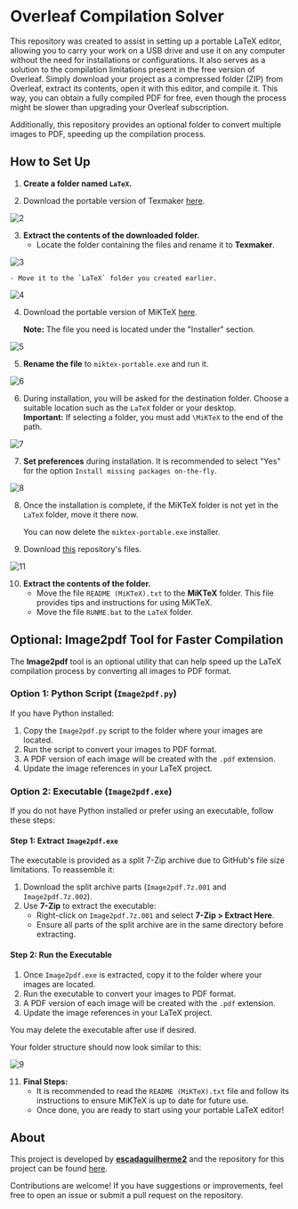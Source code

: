 # Overleaf Compilation Solver

This repository was created to assist in setting up a portable LaTeX editor, allowing you to carry your work on a USB drive and use it on any computer without the need for installations or configurations. It also serves as a solution to the compilation limitations present in the free version of Overleaf. Simply download your project as a compressed folder (ZIP) from Overleaf, extract its contents, open it with this editor, and compile it. This way, you can obtain a fully compiled PDF for free, even though the process might be slower than upgrading your Overleaf subscription.

Additionally, this repository provides an optional folder to convert multiple images to PDF, speeding up the compilation process.

## How to Set Up

1. **Create a folder named `LaTeX`.**

2. Download the portable version of Texmaker [here](https://www.xm1math.net/texmaker/download.html).

![2](https://github.com/user-attachments/assets/6d7c30d6-9de2-41f8-8689-4d8b78157c93)

3. **Extract the contents of the downloaded folder.**
    - Locate the folder containing the files and rename it to **Texmaker**.

![3](https://github.com/user-attachments/assets/16f76fdf-a839-45e0-8e18-5b6d7f803a7e)

    - Move it to the `LaTeX` folder you created earlier.

![4](https://github.com/user-attachments/assets/db98e01e-3d1e-4110-9cd7-bf0c621fc850)


4. Download the portable version of MiKTeX [here](https://miktex.org/download).

    **Note:** The file you need is located under the "Installer" section.

![5](https://github.com/user-attachments/assets/c11e487a-1c3e-405a-a2bc-2375c3be0e4a)

5. **Rename the file** to `miktex-portable.exe` and run it.

![6](https://github.com/user-attachments/assets/9c2433a7-d1b5-4c16-a429-c44c9f70117c)

6. During installation, you will be asked for the destination folder. Choose a suitable location such as the `LaTeX` folder or your desktop.  
    **Important:** If selecting a folder, you must add `\MiKTeX` to the end of the path.
    
![7](https://github.com/user-attachments/assets/2bb05192-9cf8-45e4-97c6-ab44d8edc7eb)

7. **Set preferences** during installation. It is recommended to select "Yes" for the option `Install missing packages on-the-fly`.

![8](https://github.com/user-attachments/assets/500afc98-73bc-4c89-b03b-4ddfa08f4fd9)

8. Once the installation is complete, if the MiKTeX folder is not yet in the `LaTeX` folder, move it there now.

    You can now delete the `miktex-portable.exe` installer.

9. Download [this](https://github.com/escadaguilherme2/Overleaf_Compilation_Solver/releases) repository's files.

![11](https://github.com/user-attachments/assets/42efde8c-c725-4e13-aacd-5f5a3c3c9a39)

10. **Extract the contents of the folder.**
    - Move the file `README (MiKTeX).txt` to the **MiKTeX** folder. This file provides tips and instructions for using MiKTeX.
    - Move the file `RUNME.bat` to the `LaTeX` folder.

## Optional: Image2pdf Tool for Faster Compilation

The **Image2pdf** tool is an optional utility that can help speed up the LaTeX compilation process by converting all images to PDF format.

### Option 1: Python Script (`Image2pdf.py`)

If you have Python installed:

1. Copy the `Image2pdf.py` script to the folder where your images are located.
2. Run the script to convert your images to PDF format.
3. A PDF version of each image will be created with the `.pdf` extension.
4. Update the image references in your LaTeX project.

### Option 2: Executable (`Image2pdf.exe`)

If you do not have Python installed or prefer using an executable, follow these steps:

#### Step 1: Extract `Image2pdf.exe`

The executable is provided as a split 7-Zip archive due to GitHub's file size limitations. To reassemble it:

1. Download the split archive parts (`Image2pdf.7z.001` and `Image2pdf.7z.002`).
2. Use **7-Zip** to extract the executable:
   - Right-click on `Image2pdf.7z.001` and select **7-Zip > Extract Here**.
   - Ensure all parts of the split archive are in the same directory before extracting.

#### Step 2: Run the Executable

1. Once `Image2pdf.exe` is extracted, copy it to the folder where your images are located.
2. Run the executable to convert your images to PDF format.
3. A PDF version of each image will be created with the `.pdf` extension.
4. Update the image references in your LaTeX project.

You may delete the executable after use if desired.

Your folder structure should now look similar to this:

![9](https://github.com/user-attachments/assets/5a0fae36-0694-48a2-9bd6-f4b97c354a12)

11. **Final Steps:**
    - It is recommended to read the `README (MiKTeX).txt` file and follow its instructions to ensure MiKTeX is up to date for future use.
    - Once done, you are ready to start using your portable LaTeX editor!

## About

This project is developed by [**escadaguilherme2**](https://github.com/escadaguilherme2) and the repository for this project can be found [here](https://github.com/escadaguilherme2/Overleaf_Compilation_Solver).

Contributions are welcome! If you have suggestions or improvements, feel free to open an issue or submit a pull request on the repository.
